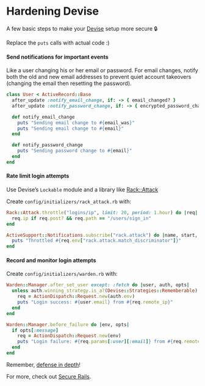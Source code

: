 # Hardening Devise

A few basic steps to make your [Devise](https://github.com/plataformatec/devise) setup more secure :lock:

Replace the `puts` calls with actual code :)

#### Send notifications for important events

Like a user changing his or her email or password. For email changes, notify both the old and new email addresses to prevent quiet account takeovers (changing the email then resetting the password).

```ruby
class User < ActiveRecord::Base
  after_update :notify_email_change, if: -> { email_changed? }
  after_update :notify_password_change, if: -> { encrypted_password_changed? }

  def notify_email_change
    puts "Sending email change to #{email_was}"
    puts "Sending email change to #{email}"
  end

  def notify_password_change
    puts "Sending password change to #{email}"
  end
end
```

#### Rate limit login attempts

Use Devise’s `Lockable` module and a library like [Rack::Attack](https://github.com/kickstarter/rack-attack)

Create `config/initializers/rack_attack.rb` with:

```ruby
Rack::Attack.throttle("logins/ip", limit: 20, period: 1.hour) do |req|
  req.ip if req.post? && req.path == "/users/sign_in"
end

ActiveSupport::Notifications.subscribe("rack.attack") do |name, start, finish, request_id, req|
  puts "Throttled #{req.env["rack.attack.match_discriminator"]}"
end
```

#### Record and monitor login attempts

Create `config/initializers/warden.rb` with:

```ruby
Warden::Manager.after_set_user except: :fetch do |user, auth, opts|
  unless auth.winning_strategy.is_a?(Devise::Strategies::Rememberable)
    req = ActionDispatch::Request.new(auth.env)
    puts "Login success: #{user.email} from #{req.remote_ip}"
  end
end

Warden::Manager.before_failure do |env, opts|
  if opts[:message]
    req = ActionDispatch::Request.new(env)
    puts "Login failure: #{req.params[:user][:email]} from #{req.remote_ip} for #{opts[:message]}"
  end
end
```

Remember, [defense in depth](https://en.wikipedia.org/wiki/Defense_in_depth_%28computing%29)!

For more, check out [Secure Rails](https://github.com/ankane/secure_rails).

